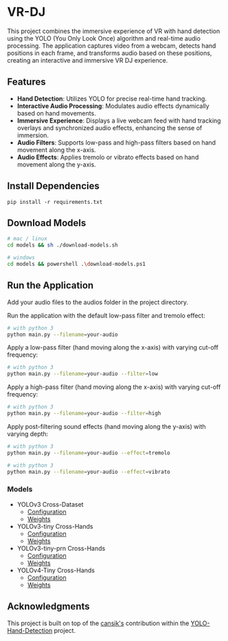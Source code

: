 # VR-DJ

This project combines the immersive experience of VR with hand detection using the YOLO (You Only Look Once) algorithm and real-time audio processing. The application captures video from a webcam, detects hand positions in each frame, and transforms audio based on these positions, creating an interactive and immersive VR DJ experience.

## Features

- **Hand Detection**: Utilizes YOLO for precise real-time hand tracking.
- **Interactive Audio Processing**: Modulates audio effects dynamically based on hand movements.
- **Immersive Experience**: Displays a live webcam feed with hand tracking overlays and synchronized audio effects, enhancing the sense of immersion.
- **Audio Filters**: Supports low-pass and high-pass filters based on hand movement along the x-axis.
- **Audio Effects**: Applies tremolo or vibrato effects based on hand movement along the y-axis.



## Install Dependencies
`pip install -r requirements.txt
`
## Download Models
```bash
# mac / linux
cd models && sh ./download-models.sh

# windows
cd models && powershell .\download-models.ps1

```

## Run the Application 
Add your audio files to the audios folder in the project directory. 

Run the application with the default low-pass filter and tremolo effect:

```bash
# with python 3
python main.py --filename=your-audio
```

Apply a low-pass filter (hand moving along the x-axis) with varying cut-off frequency:
```bash
# with python 3
python main.py --filename=your-audio --filter=low
```

Apply a high-pass filter (hand moving along the x-axis) with varying cut-off frequency:

```bash
# with python 3
python main.py --filename=your-audio --filter=high
```

Apply post-filtering sound effects (hand moving along the y-axis) with varying depth:
```bash
# with python 3
python main.py --filename=your-audio --effect=tremolo
```
```bash
# with python 3
python main.py --filename=your-audio --effect=vibrato
```

### Models

- YOLOv3 Cross-Dataset
	- [Configuration](https://github.com/cansik/yolo-hand-detection/releases/download/pretrained/cross-hands.cfg)
	- [Weights](https://github.com/cansik/yolo-hand-detection/releases/download/pretrained/cross-hands.weights)
- YOLOv3-tiny Cross-Hands
	- [Configuration](https://github.com/cansik/yolo-hand-detection/releases/download/pretrained/cross-hands-tiny.cfg)
	- [Weights](https://github.com/cansik/yolo-hand-detection/releases/download/pretrained/cross-hands-tiny.weights)
- YOLOv3-tiny-prn Cross-Hands
	- [Configuration](https://github.com/cansik/yolo-hand-detection/releases/download/pretrained/cross-hands-tiny-prn.cfg)
	- [Weights](https://github.com/cansik/yolo-hand-detection/releases/download/pretrained/cross-hands-tiny-prn.weights)
- YOLOv4-Tiny Cross-Hands
	- [Configuration](https://github.com/cansik/yolo-hand-detection/releases/download/pretrained/cross-hands-yolov4-tiny.cfg)
	- [Weights](https://github.com/cansik/yolo-hand-detection/releases/download/pretrained/cross-hands-yolov4-tiny.weights)

## Acknowledgments

This project is built on top of the [cansik's](https://github.com/cansik) contribution within the [YOLO-Hand-Detection](https://github.com/cansik/yolo-hand-detection/tree/master) project.

